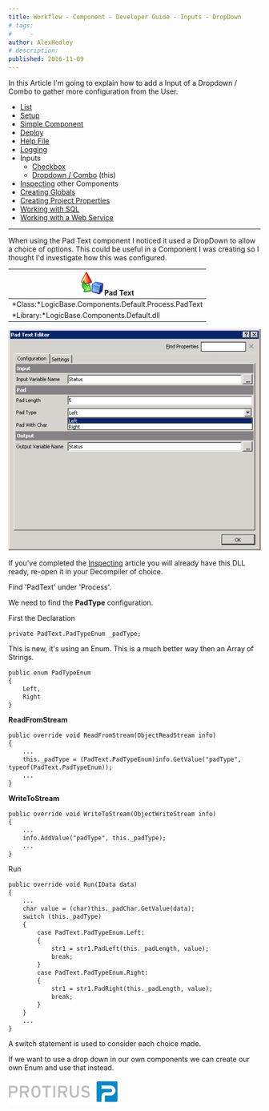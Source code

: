 ```yaml
---
title: Workflow - Component - Developer Guide - Inputs - DropDown
# tags:
#     - 
author: AlexHedley
# description: 
published: 2016-11-09
---
```


In this Article I'm going to explain how to add a Input of a Dropdown / Combo to gather more configuration from the User.
  
- [List](https://community.broadcom.com/symantecenterprise/viewdocument?DocumentKey=2f07f920-0cbd-4be4-83a8-c6180eee3092&amp;CommunityKey=04ead5e9-3643-4118-b853-afa5a58710c6&amp;tab=librarydocuments)
- [Setup](https://community.broadcom.com/symantecenterprise/viewdocument?DocumentKey=17aa2b9a-9092-40d0-afab-a6d8316de97d&amp;CommunityKey=04ead5e9-3643-4118-b853-afa5a58710c6&amp;tab=librarydocuments)
- [Simple Component](https://community.broadcom.com/symantecenterprise/viewdocument?DocumentKey=86d55504-8f8e-41c7-9eff-ad882326a8f7&amp;CommunityKey=04ead5e9-3643-4118-b853-afa5a58710c6&amp;tab=librarydocuments)
- [Deploy](https://community.broadcom.com/symantecenterprise/viewdocument?DocumentKey=70a9fde5-0d87-4b9d-a3be-0907567ffc00&amp;CommunityKey=04ead5e9-3643-4118-b853-afa5a58710c6&amp;tab=librarydocuments)
- [Help File](https://community.broadcom.com/symantecenterprise/viewdocument?DocumentKey=80437c69-ccc3-47e6-a850-9cf3f301b340&amp;CommunityKey=04ead5e9-3643-4118-b853-afa5a58710c6&amp;tab=librarydocuments)
- [Logging](https://community.broadcom.com/symantecenterprise/viewdocument?DocumentKey=63b72a9a-53b8-4d4b-bce3-5f0732b134d5&amp;CommunityKey=04ead5e9-3643-4118-b853-afa5a58710c6&amp;tab=librarydocuments)
- Inputs
    - [Checkbox](https://community.broadcom.com/symantecenterprise/viewdocument?DocumentKey=74c56ef7-1119-40fe-9d5f-3c7a1d808d4c&amp;CommunityKey=04ead5e9-3643-4118-b853-afa5a58710c6&amp;tab=librarydocuments)
    - [Dropdown / Combo](https://community.broadcom.com/symantecenterprise/viewdocument?DocumentKey=267159ac-b8e7-45b4-abe4-f85d78e30783&amp;CommunityKey=04ead5e9-3643-4118-b853-afa5a58710c6&amp;tab=librarydocuments) (this)
- [Inspecting](https://community.broadcom.com/symantecenterprise/viewdocument?DocumentKey=2c3b3a6f-01d7-4157-a143-ba30c9edc930&amp;CommunityKey=04ead5e9-3643-4118-b853-afa5a58710c6&amp;tab=librarydocuments) other Components
- [Creating Globals](https://community.broadcom.com/symantecenterprise/viewdocument?DocumentKey=cf54de06-be56-46ff-b937-148efa57eaec&amp;CommunityKey=04ead5e9-3643-4118-b853-afa5a58710c6&amp;tab=librarydocuments)
- [Creating Project Properties](https://community.broadcom.com/symantecenterprise/viewdocument?DocumentKey=4cfc07c5-404e-49b3-81b6-520d4ea43d5c&amp;CommunityKey=04ead5e9-3643-4118-b853-afa5a58710c6&amp;tab=librarydocuments)
- [Working with SQL](https://community.broadcom.com/symantecenterprise/viewdocument?DocumentKey=f3cf0097-06e7-42f3-a747-d0dff319c1e5&amp;CommunityKey=04ead5e9-3643-4118-b853-afa5a58710c6&amp;tab=librarydocuments)
- [Working with a Web Service](https://community.broadcom.com/symantecenterprise/viewdocument?DocumentKey=26368883-708b-4432-999b-7064f2f25794&amp;CommunityKey=04ead5e9-3643-4118-b853-afa5a58710c6&amp;tab=librarydocuments)

- - -
  
When using the Pad Text component I noticed it used a DropDown to allow a choice of options. This could be useful in a Component I was creating so I thought I'd investigate how this was configured.

| ![transform](images\transform.png)**Pad Text** |
| --- |
| *Class:*LogicBase.Components.Default.Process.PadText |
| *Library:*LogicBase.Components.Default.dll |

![Components - PadText - Configuration](images\Components-PadText-Configuration.png)
  
If you've completed the [Inspecting](https://community.broadcom.com/symantecenterprise/viewdocument?DocumentKey=2c3b3a6f-01d7-4157-a143-ba30c9edc930&amp;CommunityKey=04ead5e9-3643-4118-b853-afa5a58710c6&amp;tab=librarydocuments) article you will already have this DLL ready, re-open it in your Decompiler of choice.
  
Find 'PadText' under 'Process'.
  
We need to find the **PadType** configuration.
  
First the Declaration

    private PadText.PadTypeEnum _padType;

This is new, it's using an Enum. This is a much better way then an Array of Strings.

    public enum PadTypeEnum
    {
        Left,
        Right
    }

**ReadFromStream**

    public override void ReadFromStream(ObjectReadStream info)
    {
        ...
        this._padType = (PadText.PadTypeEnum)info.GetValue("padType", typeof(PadText.PadTypeEnum));
        ...
    }

**WriteToStream**

    public override void WriteToStream(ObjectWriteStream info)
    {
        ...
        info.AddValue("padType", this._padType);
        ...
    }

Run

    public override void Run(IData data)
    {
        ...
        char value = (char)this._padChar.GetValue(data);
        switch (this._padType)
        {
            case PadText.PadTypeEnum.Left:
            {
                str1 = str1.PadLeft(this._padLength, value);
                break;
            }
            case PadText.PadTypeEnum.Right:
            {
                str1 = str1.PadRight(this._padLength, value);
                break;
            }
        }
        ...
    }

A switch statement is used to consider each choice made.
  
If we want to use a drop down in our own components we can create our own Enum and use that instead.
  
![Protirus](images\Protirus.png)
